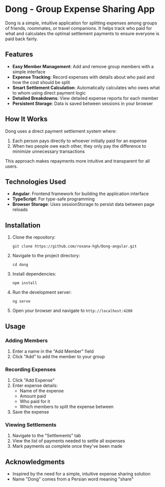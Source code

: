 # Dong - Group Expense Sharing App

Dong is a simple, intuitive application for splitting expenses among groups of friends, roommates, or travel companions. It helps track who paid for what and calculates the optimal settlement payments to ensure everyone is paid back fairly.

## Features

- **Easy Member Management**: Add and remove group members with a simple interface
- **Expense Tracking**: Record expenses with details about who paid and how the cost should be split
- **Smart Settlement Calculation**: Automatically calculates who owes what to whom using direct payment logic
- **Detailed Breakdowns**: View detailed expense reports for each member
- **Persistent Storage**: Data is saved between sessions in your browser

## How It Works

Dong uses a direct payment settlement system where:

1. Each person pays directly to whoever initially paid for an expense
2. When two people owe each other, they only pay the difference to minimize unnecessary transactions

This approach makes repayments more intuitive and transparent for all users.

## Technologies Used

- **Angular**: Frontend framework for building the application interface
- **TypeScript**: For type-safe programming
- **Browser Storage**: Uses sessionStorage to persist data between page reloads

## Installation

1. Clone the repository:
   ```
   git clone https://github.com/roxana-hgh/Dong-angular.git
   ```

2. Navigate to the project directory:
   ```
   cd dong
   ```

3. Install dependencies:
   ```
   npm install
   ```

4. Run the development server:
   ```
   ng serve
   ```

5. Open your browser and navigate to `http://localhost:4200`

## Usage

### Adding Members

1. Enter a name in the "Add Member" field
2. Click "Add" to add the member to your group

### Recording Expenses

1. Click "Add Expense"
2. Enter expense details:
   - Name of the expense
   - Amount paid
   - Who paid for it
   - Which members to split the expense between
3. Save the expense

### Viewing Settlements

1. Navigate to the "Settlements" tab
2. View the list of payments needed to settle all expenses
3. Mark payments as complete once they've been made

## Acknowledgments

- Inspired by the need for a simple, intuitive expense sharing solution
- Name "Dong" comes from a Persian word meaning "share"
